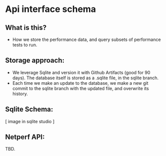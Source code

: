 # Api interface schema

## What is this?

- How we store the performance data, and query subsets of performance tests to run.

## Storage approach:

- We leverage Sqlite and version it with Github Artifacts (good for 90 days). The database itself is stored as a .sqlite file, in the sqlite branch.
- Each time we make an update to the database, we make a new git commit to the sqlite branch with the updated file, and overwrite its history.

## Sqlite Schema:

[ image in sqlite studio ]


## Netperf API:

TBD.
